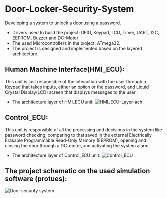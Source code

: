 # Door-Locker-Security-System
Developing a system to unlock a door using a password.
- Drivers used to build the project: GPIO, Keypad, LCD, Timer, UART, I2C, EEPROM, Buzzer and DC-Motor
- The used Microcontrollers in the project: ATmega32.
- The project is designed and implemented based on the layered architecture.

Human Machine Interface(HMI_ECU):
----------------------------------------
 This unit is just responsible of the interaction with the user through a Keypad that takes inputs, either an option or the password, and Liquid Crystal Display(LCD) screen that displays messages to the user.

- The architecture layer of HMI_ECU unit:
![HMI_ECU-Layer-ach](https://user-images.githubusercontent.com/104661871/215106843-2d086d52-54d5-42cf-ab81-3b026c04c208.png)

Control_ECU:
--------------------------------------
 This unit is responsible of all the processing and decisions in the system like password checking, comparing to that saved in the external Electrically Erasable Programmable Read-Only Memory (EEPROM), opening and closing the door through a DC-motor, and activating the system alarm.

- The architecture layer of Control_ECU unit:
![Control_ECU](https://user-images.githubusercontent.com/104661871/215108659-c6c290c5-b6e0-4779-b17e-e261dc5ddac2.png)

## The project schematic on the used simulation software (protues):

![Door security system](https://user-images.githubusercontent.com/104661871/215101577-e3218616-77c0-4961-b60a-37b6eaff2be0.png)

